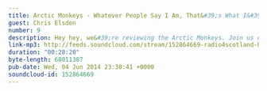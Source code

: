 ```yaml
---
title: Arctic Monkeys - Whatever People Say I Am, That&#39;s What I&#39;m Not
guest: Chris Elsden
number: 9
description: Hey hey, we&#39;re reviewing the Arctic Monkeys. Join us on a journey of exploration with our guest Chris, to underderstand the multifaceted world of nightclubs.
link-mp3: http://feeds.soundcloud.com/stream/152864669-radio4scotland-hmm-interesting-choice-ep9-arctic-monkeys-whatever-people-say-i-am-thats-what-im-not.mp3
duration: "00:28:20"
byte-length: 68011387
pub-date: Wed, 04 Jun 2014 23:30:41 +0000
soundcloud-id: 152864669
---
```


